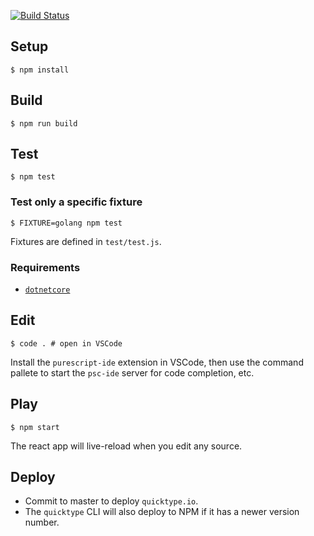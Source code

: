 [![Build Status](https://travis-ci.com/dvdsgl/quicktype.svg?token=PSTj9tVyM1RDRiZ17Sgd&branch=master)](https://travis-ci.com/dvdsgl/quicktype)

## Setup

```shell
$ npm install
```

## Build

```shell
$ npm run build
```

## Test

```shell
$ npm test
```

### Test only a specific fixture

```shell
$ FIXTURE=golang npm test
```

Fixtures are defined in `test/test.js`.

### Requirements

* [`dotnetcore`](https://www.microsoft.com/net/core#macos)

## Edit

```shell
$ code . # open in VSCode
```

Install the `purescript-ide` extension in VSCode, then use the command pallete to start the `psc-ide` server for code completion, etc.

## Play

```shell
$ npm start
```

The react app will live-reload when you edit any source.

## Deploy

* Commit to master to deploy `quicktype.io`.
* The `quicktype` CLI will also deploy to NPM if it has a newer version number.